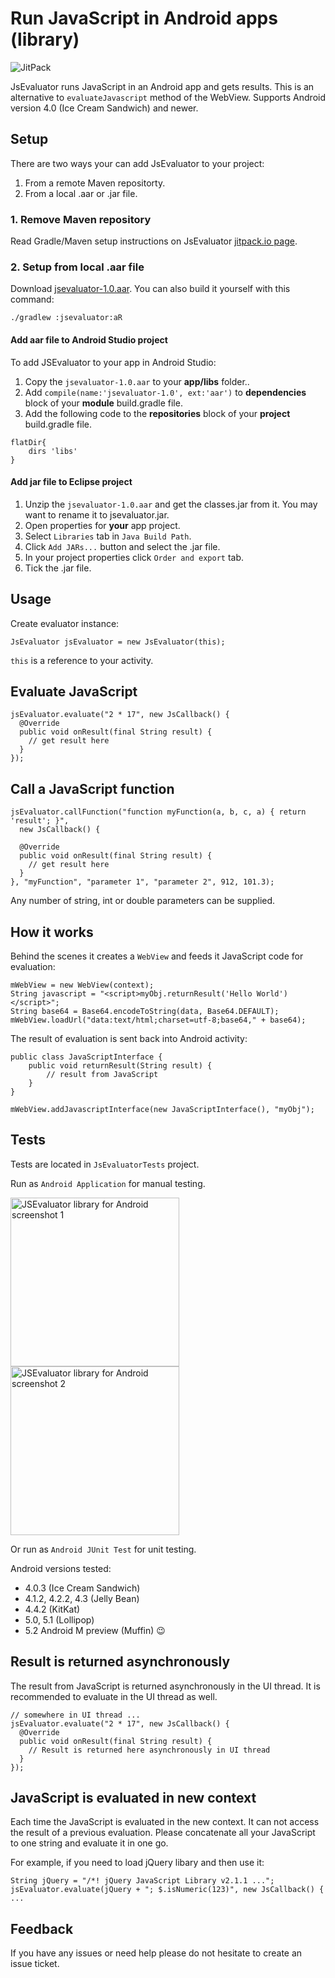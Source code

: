 # Run JavaScript in Android apps (library)

![JitPack](https://img.shields.io/github/tag/evgenyneu/js-evaluator-for-android.svg?label=JitPack)

JsEvaluator runs JavaScript in an Android app and gets results. This is an alternative to `evaluateJavascript` method of the WebView. Supports Android version 4.0 (Ice Cream Sandwich) and newer.


## Setup

There are two ways your can add JsEvaluator to your project:

1. From a remote Maven repositorty.
1. From a local .aar or .jar file.

### 1. Remove Maven repository

Read Gradle/Maven setup instructions on JsEvaluator [jitpack.io page](https://jitpack.io/#evgenyneu/js-evaluator-for-android/).
	
	
### 2. Setup from local .aar file

Download [jsevaluator-1.0.aar](https://github.com/evgenyneu/js-evaluator-for-android/blob/master/jsevaluator/build/outputs/aar/jsevaluator-1.0.aar?raw=true). You can also build it yourself with this command:

```
./gradlew :jsevaluator:aR
```

#### Add aar file to Android Studio project 

To add JSEvaluator to your app in Android Studio:

1. Copy the `jsevaluator-1.0.aar` to your **app/libs** folder..
1. Add `compile(name:'jsevaluator-1.0', ext:'aar')` to **dependencies** block of your **module** build.gradle file.
1. Add the following code to the **repositories** block of your **project** build.gradle file.

```
flatDir{
    dirs 'libs'
}
```

#### Add jar file to Eclipse project

1. Unzip the `jsevaluator-1.0.aar` and get the classes.jar from it. You may want to rename it to jsevaluator.jar.
1. Open properties for **your** app project.
1. Select `Libraries` tab in `Java Build Path`.
1. Click `Add JARs...` button and select the .jar file.
1. In your project properties click `Order and export` tab.
1. Tick the .jar file.

## Usage

Create evaluator instance:

    JsEvaluator jsEvaluator = new JsEvaluator(this);

`this` is a reference to your activity.

## Evaluate JavaScript

    jsEvaluator.evaluate("2 * 17", new JsCallback() {
      @Override
      public void onResult(final String result) {
        // get result here
      }
    });

## Call a JavaScript function

    jsEvaluator.callFunction("function myFunction(a, b, c, a) { return 'result'; }",
      new JsCallback() {

      @Override
      public void onResult(final String result) {
        // get result here
      }
    }, "myFunction", "parameter 1", "parameter 2", 912, 101.3);

Any number of string, int or double parameters can be supplied.

## How it works

Behind the scenes it creates a `WebView` and feeds it JavaScript code for evaluation:

    mWebView = new WebView(context);
    String javascript = "<script>myObj.returnResult('Hello World')</script>";
    String base64 = Base64.encodeToString(data, Base64.DEFAULT);
    mWebView.loadUrl("data:text/html;charset=utf-8;base64," + base64);

The result of evaluation is sent back into Android activity:

    public class JavaScriptInterface {
    	public void returnResult(String result) {
    		// result from JavaScript
    	}
    }

    mWebView.addJavascriptInterface(new JavaScriptInterface(), "myObj");

## Tests

Tests are located in `JsEvaluatorTests` project.

Run as `Android Application` for manual testing.

<img src='https://raw.githubusercontent.com/evgenyneu/js-evaluator-for-android/master/js_evaluator_screenshot_1_2014_08_30.png' width='270' alt='JSEvaluator library for Android screenshot 1'>

<img src='https://raw.github.com/evgenyneu/js-evaluator-for-android/master/js_evaluator_screenshot_2.png' width='270' alt='JSEvaluator library for Android screenshot 2'>


Or run as `Android JUnit Test` for unit testing.

Android versions tested:

* 4.0.3 (Ice Cream Sandwich)
* 4.1.2, 4.2.2, 4.3 (Jelly Bean)
* 4.4.2 (KitKat)
* 5.0, 5.1 (Lollipop)
* 5.2 Android M preview (Muffin) 😉

## Result is returned asynchronously

The result from JavaScript is returned asynchronously in the UI thread. It is recommended to evaluate in the UI thread as well.

    // somewhere in UI thread ...
    jsEvaluator.evaluate("2 * 17", new JsCallback() {
      @Override
      public void onResult(final String result) {
        // Result is returned here asynchronously in UI thread
      }
    });

## JavaScript is evaluated in new context

Each time the JavaScript is evaluated in the new context. It can not access the result of a previous evaluation.
Please concatenate all your JavaScript to one string and evaluate it in one go.

For example, if you need to load jQuery libary and then use it:

    String jQuery = "/*! jQuery JavaScript Library v2.1.1 ...";
    jsEvaluator.evaluate(jQuery + "; $.isNumeric(123)", new JsCallback() { ...


## Feedback

If you have any issues or need help please do not hesitate to create an issue ticket.

